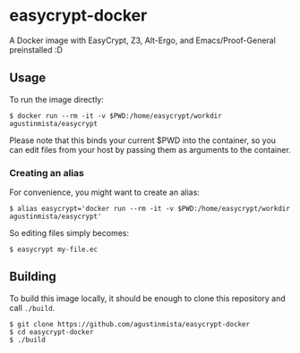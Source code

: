 # easycrypt-docker

A Docker image with EasyCrypt, Z3, Alt-Ergo, and Emacs/Proof-General preinstalled :D

## Usage

To run the image directly:

```
$ docker run --rm -it -v $PWD:/home/easycrypt/workdir agustinmista/easycrypt
```

Please note that this binds your current $PWD into the container, so you can edit files from your host by passing them as arguments to the container.

### Creating an alias

For convenience, you might want to create an alias:

```
$ alias easycrypt='docker run --rm -it -v $PWD:/home/easycrypt/workdir agustinmista/easycrypt'
```

So editing files simply becomes:

```
$ easycrypt my-file.ec
```

## Building

To build this image locally, it should be enough to clone this repository and call `./build`.

```
$ git clone https://github.com/agustinmista/easycrypt-docker
$ cd easycrypt-docker
$ ./build
```